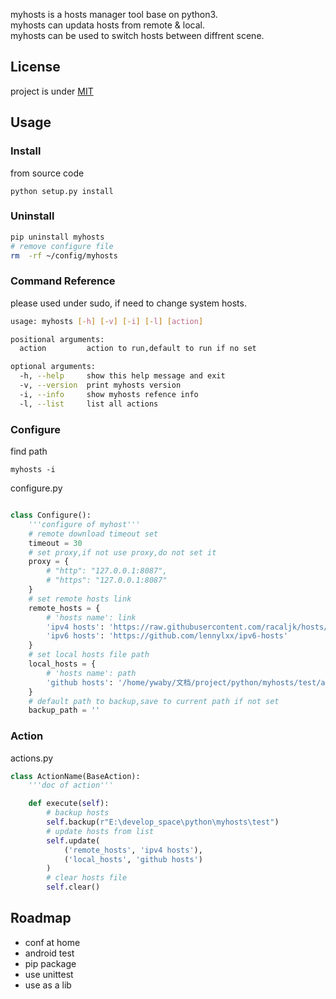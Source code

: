 myhosts is a hosts manager tool base on python3.  
myhosts can updata hosts from remote & local.  
myhosts can be used to switch hosts between diffrent scene.

## License 
project is under [MIT](./LICENSE)

## Usage

### Install
from source code
```shell
python setup.py install
```

### Uninstall
```sh
pip uninstall myhosts
# remove configure file
rm  -rf ~/config/myhosts
```

### Command Reference
please used under sudo, if need to change system hosts.

```sh
usage: myhosts [-h] [-v] [-i] [-l] [action]

positional arguments:
  action         action to run,default to run if no set

optional arguments:
  -h, --help     show this help message and exit
  -v, --version  print myhosts version
  -i, --info     show myhosts refence info
  -l, --list     list all actions
```

### Configure
find path
```shell
myhosts -i
```

configure.py 
```py

class Configure():
    '''configure of myhost'''
    # remote download timeout set
    timeout = 30
    # set proxy,if not use proxy,do not set it
    proxy = {
        # "http": "127.0.0.1:8087",
        # "https": "127.0.0.1:8087"
    }
    # set remote hosts link
    remote_hosts = {
        # 'hosts name': link
        'ipv4 hosts': 'https://raw.githubusercontent.com/racaljk/hosts/master/hosts',
        'ipv6 hosts': 'https://github.com/lennylxx/ipv6-hosts'
    }
    # set local hosts file path
    local_hosts = {
        # 'hosts name': path
        'github hosts': '/home/ywaby/文档/project/python/myhosts/test/add_hosts'
    }
    # default path to backup,save to current path if not set
    backup_path = ''

```

### Action
actions.py
```py
class ActionName(BaseAction):
    '''doc of action'''

    def execute(self):
        # backup hosts
        self.backup(r"E:\develop_space\python\myhosts\test")
        # update hosts from list
        self.update(
            ('remote_hosts', 'ipv4 hosts'),
            ('local_hosts', 'github hosts')
        )
        # clear hosts file
        self.clear()
```

## Roadmap
- conf at home
- android test
- pip package
- use unittest
- use as a lib